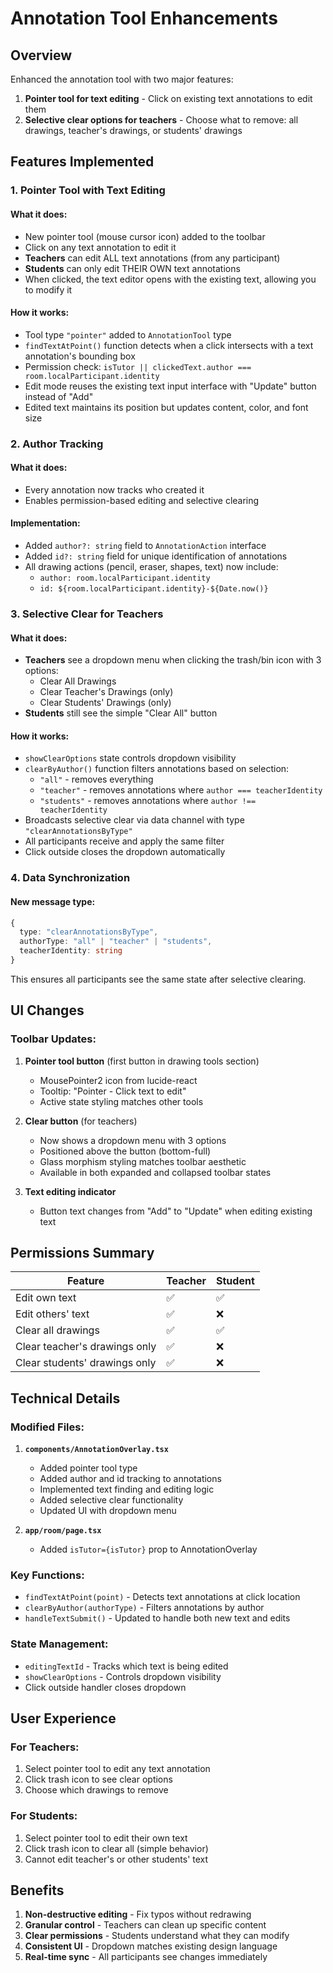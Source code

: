 # Annotation Tool Enhancements

## Overview
Enhanced the annotation tool with two major features:
1. **Pointer tool for text editing** - Click on existing text annotations to edit them
2. **Selective clear options for teachers** - Choose what to remove: all drawings, teacher's drawings, or students' drawings

## Features Implemented

### 1. Pointer Tool with Text Editing

#### What it does:
- New pointer tool (mouse cursor icon) added to the toolbar
- Click on any text annotation to edit it
- **Teachers** can edit ALL text annotations (from any participant)
- **Students** can only edit THEIR OWN text annotations
- When clicked, the text editor opens with the existing text, allowing you to modify it

#### How it works:
- Tool type `"pointer"` added to `AnnotationTool` type
- `findTextAtPoint()` function detects when a click intersects with a text annotation's bounding box
- Permission check: `isTutor || clickedText.author === room.localParticipant.identity`
- Edit mode reuses the existing text input interface with "Update" button instead of "Add"
- Edited text maintains its position but updates content, color, and font size

### 2. Author Tracking

#### What it does:
- Every annotation now tracks who created it
- Enables permission-based editing and selective clearing

#### Implementation:
- Added `author?: string` field to `AnnotationAction` interface
- Added `id?: string` field for unique identification of annotations
- All drawing actions (pencil, eraser, shapes, text) now include:
  - `author: room.localParticipant.identity`
  - `id: ${room.localParticipant.identity}-${Date.now()}`

### 3. Selective Clear for Teachers

#### What it does:
- **Teachers** see a dropdown menu when clicking the trash/bin icon with 3 options:
  - Clear All Drawings
  - Clear Teacher's Drawings (only)
  - Clear Students' Drawings (only)
- **Students** still see the simple "Clear All" button

#### How it works:
- `showClearOptions` state controls dropdown visibility
- `clearByAuthor()` function filters annotations based on selection:
  - `"all"` - removes everything
  - `"teacher"` - removes annotations where `author === teacherIdentity`
  - `"students"` - removes annotations where `author !== teacherIdentity`
- Broadcasts selective clear via data channel with type `"clearAnnotationsByType"`
- All participants receive and apply the same filter
- Click outside closes the dropdown automatically

### 4. Data Synchronization

#### New message type:
```typescript
{
  type: "clearAnnotationsByType",
  authorType: "all" | "teacher" | "students",
  teacherIdentity: string
}
```

This ensures all participants see the same state after selective clearing.

## UI Changes

### Toolbar Updates:
1. **Pointer tool button** (first button in drawing tools section)
   - MousePointer2 icon from lucide-react
   - Tooltip: "Pointer - Click text to edit"
   - Active state styling matches other tools

2. **Clear button** (for teachers)
   - Now shows a dropdown menu with 3 options
   - Positioned above the button (bottom-full)
   - Glass morphism styling matches toolbar aesthetic
   - Available in both expanded and collapsed toolbar states

3. **Text editing indicator**
   - Button text changes from "Add" to "Update" when editing existing text

## Permissions Summary

| Feature | Teacher | Student |
|---------|---------|---------|
| Edit own text | ✅ | ✅ |
| Edit others' text | ✅ | ❌ |
| Clear all drawings | ✅ | ✅ |
| Clear teacher's drawings only | ✅ | ❌ |
| Clear students' drawings only | ✅ | ❌ |

## Technical Details

### Modified Files:
1. **`components/AnnotationOverlay.tsx`**
   - Added pointer tool type
   - Added author and id tracking to annotations
   - Implemented text finding and editing logic
   - Added selective clear functionality
   - Updated UI with dropdown menu

2. **`app/room/page.tsx`**
   - Added `isTutor={isTutor}` prop to AnnotationOverlay

### Key Functions:
- `findTextAtPoint(point)` - Detects text annotations at click location
- `clearByAuthor(authorType)` - Filters annotations by author
- `handleTextSubmit()` - Updated to handle both new text and edits

### State Management:
- `editingTextId` - Tracks which text is being edited
- `showClearOptions` - Controls dropdown visibility
- Click outside handler closes dropdown

## User Experience

### For Teachers:
1. Select pointer tool to edit any text annotation
2. Click trash icon to see clear options
3. Choose which drawings to remove

### For Students:
1. Select pointer tool to edit their own text
2. Click trash icon to clear all (simple behavior)
3. Cannot edit teacher's or other students' text

## Benefits

1. **Non-destructive editing** - Fix typos without redrawing
2. **Granular control** - Teachers can clean up specific content
3. **Clear permissions** - Students understand what they can modify
4. **Consistent UI** - Dropdown matches existing design language
5. **Real-time sync** - All participants see changes immediately

